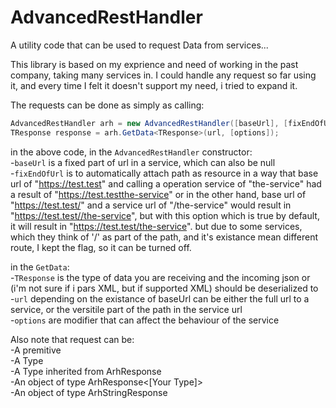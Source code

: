 # AdvancedRestHandler
A utility code that can be used to request Data from services... <br/>

This library is based on my exprience and need of working in the past company, taking many services in. I could handle any request so far using it, and every time I felt it doesn't support my need, i tried to expand it.

The requests can be done as simply as calling: 

```C#
AdvancedRestHandler arh = new AdvancedRestHandler([baseUrl], [fixEndOfUrl]);
TResponse response = arh.GetData<TResponse>(url, [options]);
```

 in the above code, in the `AdvancedRestHandler` constructor: <br/>
 -`baseUrl` is a fixed part of url in a service, which can also be null <br/>
 -`fixEndOfUrl` is to automatically attach path as resource in a way that base url of "https://test.test" and calling a operation service of "the-service" had a result of "https://test.testthe-service" or in the other hand, base url of "https://test.test/" and a service url of "/the-service" would result in "https://test.test//the-service", but with this option which is true by default, it will result in "https://test.test/the-service". but due to some services, which they think of '/' as part of the path, and it's existance mean different route, I kept the flag, so it can be turned off. <br/>
 
 in the `GetData`: <br/>
 -`TResponse` is the type of data you are receiving and the incoming json or (i'm not sure if i pars XML, but if supported XML) should be deserialized to <br/>
 -`url` depending on the existance of baseUrl can be either the full url to a service, or the versitile part of the path in the service url <br/>
 -`options` are modifier that can affect the behaviour of the service <br/>
 
 Also note that request can be: <br/>
 -A premitive <br/>
 -A Type <br/>
 -A Type inherited from ArhResponse <br/>
 -An object of type ArhResponse<[Your Type]> <br/>
 -An object of type ArhStringResponse <br/>
